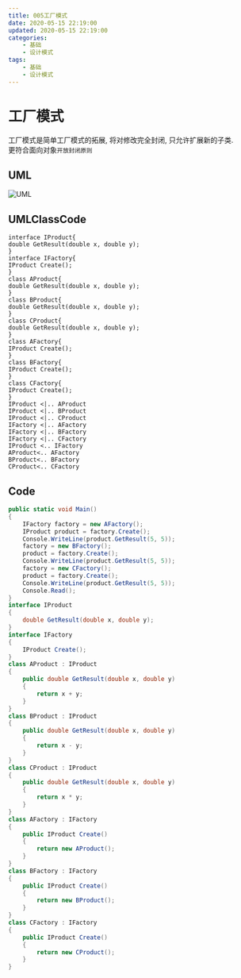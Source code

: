 ```yaml
---
title: 005工厂模式
date: 2020-05-15 22:19:00
updated: 2020-05-15 22:19:00
categories:
	- 基础
	- 设计模式
tags: 
	- 基础
	- 设计模式
---
```


# 工厂模式

工厂模式是简单工厂模式的拓展, 将对修改完全封闭, 只允许扩展新的子类.  
更符合面向对象`开放封闭原则`
<!--more-->
## UML

![UML](http://www.plantuml.com/plantuml/png/dT3H2e8m50RW-pt5BWt25yWBtQ3mBdg3DKyGJ0VR6IJMknUnCuP8c7VwSVv_swazAeUXD-m-8BYRqi3RixDTq3YnpeQh0Nu2l80F1ei8ZpsFN-Fkm5vvzgWqMZTEZ5guTA0GYk-WDifxtlnv0EN4nfpSc6lMF4Qi6PA_Xn9Mpx9CwvcnM6P9JAkF9V5lncAPPUBK_T6Mb6vKvSM2CA-LX7bf3KCNUlC6)

## UMLClassCode

```
interface IProduct{
double GetResult(double x, double y);
}
interface IFactory{
IProduct Create();
}
class AProduct{
double GetResult(double x, double y);
}
class BProduct{
double GetResult(double x, double y);
}
class CProduct{
double GetResult(double x, double y);
}
class AFactory{
IProduct Create();
}
class BFactory{
IProduct Create();
}
class CFactory{
IProduct Create();
}
IProduct <|.. AProduct
IProduct <|.. BProduct
IProduct <|.. CProduct
IFactory <|.. AFactory
IFactory <|.. BFactory
IFactory <|.. CFactory
IProduct <.. IFactory
AProduct<.. AFactory
BProduct<.. BFactory
CProduct<.. CFactory
```

## Code

```C#
public static void Main()
{
    IFactory factory = new AFactory();
    IProduct product = factory.Create();
    Console.WriteLine(product.GetResult(5, 5));
    factory = new BFactory();
    product = factory.Create();
    Console.WriteLine(product.GetResult(5, 5));
    factory = new CFactory();
    product = factory.Create();
    Console.WriteLine(product.GetResult(5, 5));
    Console.Read();
}
interface IProduct
{
    double GetResult(double x, double y);
}
interface IFactory
{
    IProduct Create();
}
class AProduct : IProduct
{
    public double GetResult(double x, double y)
    {
        return x + y;
    }
}
class BProduct : IProduct
{
    public double GetResult(double x, double y)
    {
        return x - y;
    }
}
class CProduct : IProduct
{
    public double GetResult(double x, double y)
    {
        return x * y;
    }
}
class AFactory : IFactory
{
    public IProduct Create()
    {
        return new AProduct();
    }
}
class BFactory : IFactory
{
    public IProduct Create()
    {
        return new BProduct();
    }
}
class CFactory : IFactory
{
    public IProduct Create()
    {
        return new CProduct();
    }
}
```